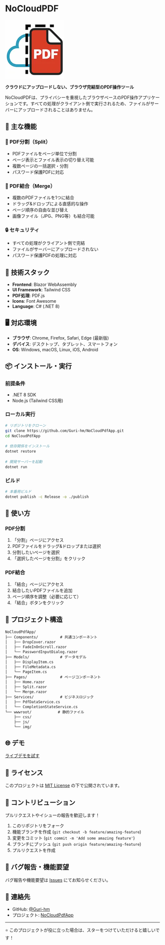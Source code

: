 # NoCloudPDF

![NoCloudPDF Logo](./wwwroot/img/logo.webp)

**クラウドにアップロードしない、ブラウザ完結型のPDF操作ツール**

NoCloudPDFは、プライバシーを重視したブラウザベースのPDF操作アプリケーションです。すべての処理がクライアント側で実行されるため、ファイルがサーバーにアップロードされることはありません。

## 🌟 主な機能

### 📄 PDF分割（Split）
- PDFファイルをページ単位で分割
- ページ表示とファイル表示の切り替え可能
- 複数ページの一括選択・分割
- パスワード保護PDFに対応

### 🔗 PDF結合（Merge）
- 複数のPDFファイルを1つに結合
- ドラッグ&ドロップによる直感的な操作
- ページ順序の自由な並び替え
- 画像ファイル（JPG、PNG等）も結合可能

### 🔒 セキュリティ
- すべての処理がクライアント側で完結
- ファイルがサーバーにアップロードされない
- パスワード保護PDFの処理に対応

## 🚀 技術スタック

- **Frontend**: Blazor WebAssembly
- **UI Framework**: Tailwind CSS
- **PDF処理**: PDF.js
- **Icons**: Font Awesome
- **Language**: C# (.NET 8)

## 🖥️ 対応環境

- **ブラウザ**: Chrome, Firefox, Safari, Edge (最新版)
- **デバイス**: デスクトップ、タブレット、スマートフォン
- **OS**: Windows, macOS, Linux, iOS, Android

## 📦 インストール・実行

### 前提条件
- .NET 8 SDK
- Node.js (Tailwind CSS用)

### ローカル実行
```bash
# リポジトリをクローン
git clone https://github.com/Guri-hm/NoCloudPdfApp.git
cd NoCloudPdfApp

# 依存関係をインストール
dotnet restore

# 開発サーバーを起動
dotnet run
```

### ビルド
```bash
# 本番用ビルド
dotnet publish -c Release -o ./publish
```

## 🎯 使い方

### PDF分割
1. 「分割」ページにアクセス
2. PDFファイルをドラッグ&ドロップまたは選択
3. 分割したいページを選択
4. 「選択したページを分割」をクリック

### PDF結合
1. 「結合」ページにアクセス
2. 結合したいPDFファイルを追加
3. ページ順序を調整（必要に応じて）
4. 「結合」ボタンをクリック

## 🔧 プロジェクト構造

```
NoCloudPdfApp/
├── Components/          # 共通コンポーネント
│   ├── DropCover.razor
│   ├── FadeInOnScroll.razor
│   └── PasswordInputDialog.razor
├── Models/              # データモデル
│   ├── DisplayItem.cs
│   ├── FileMetadata.cs
│   └── PageItem.cs
├── Pages/               # ページコンポーネント
│   ├── Home.razor
│   ├── Split.razor
│   └── Merge.razor
├── Services/            # ビジネスロジック
│   ├── PdfDataService.cs
│   └── CompletionStateService.cs
└── wwwroot/            # 静的ファイル
    ├── css/
    ├── js/
    └── img/
```

## 🌐 デモ

[ライブデモを試す](https://guri-hm.github.io/NoCloudPdf/)

## 📝 ライセンス

このプロジェクトは [MIT License](LICENSE) の下で公開されています。

## 🤝 コントリビューション

プルリクエストやイシューの報告を歓迎します！

1. このリポジトリをフォーク
2. 機能ブランチを作成 (`git checkout -b feature/amazing-feature`)
3. 変更をコミット (`git commit -m 'Add some amazing feature'`)
4. ブランチにプッシュ (`git push origin feature/amazing-feature`)
5. プルリクエストを作成

## 🐛 バグ報告・機能要望

バグ報告や機能要望は [Issues](https://github.com/Guri-hm/NoCloudPdfApp/issues) にてお知らせください。

## 📧 連絡先

- GitHub: [@Guri-hm](https://github.com/Guri-hm)
- プロジェクト: [NoCloudPdfApp](https://github.com/Guri-hm/NoCloudPdfApp)

---

⭐ このプロジェクトが役に立った場合は、スターをつけていただけると嬉しいです！
